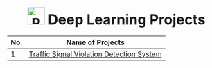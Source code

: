 <div align="center">
<h2><font size="6"><img src="https://raw.githubusercontent.com/Tarikul-Islam-Anik/Animated-Fluent-Emojis/master/Emojis/Smilies/Robot.png" alt="Robot" width="40" height="40" /> Deep Learning Projects</font></h2>
</div>
<!-- list of the projects -->
<center>

| No. | Name of Projects |
| --- | --- |
| 1 | [Traffic Signal Violation Detection System](https://github.com/World-of-AI/deep_learning/Traffic-Signal-Violation-Detection-System)|
 </center

<br>